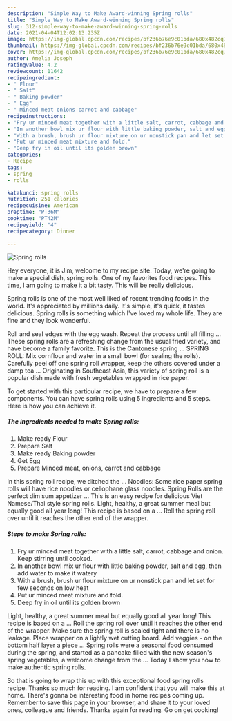 ```yaml
---
description: "Simple Way to Make Award-winning Spring rolls"
title: "Simple Way to Make Award-winning Spring rolls"
slug: 312-simple-way-to-make-award-winning-spring-rolls
date: 2021-04-04T12:02:13.235Z
image: https://img-global.cpcdn.com/recipes/bf236b76e9c01bda/680x482cq70/spring-rolls-recipe-main-photo.jpg
thumbnail: https://img-global.cpcdn.com/recipes/bf236b76e9c01bda/680x482cq70/spring-rolls-recipe-main-photo.jpg
cover: https://img-global.cpcdn.com/recipes/bf236b76e9c01bda/680x482cq70/spring-rolls-recipe-main-photo.jpg
author: Amelia Joseph
ratingvalue: 4.2
reviewcount: 11642
recipeingredient:
- " Flour"
- " Salt"
- " Baking powder"
- " Egg"
- " Minced meat onions carrot and cabbage"
recipeinstructions:
- "Fry ur minced meat together with a little salt, carrot, cabbage and onion. Keep stirring until cooked."
- "In another bowl mix ur flour with little baking powder, salt and egg, then add water to make it watery"
- "With a brush, brush ur flour mixture on ur nonstick pan and let set for few seconds on low heat"
- "Put ur minced meat mixture and fold."
- "Deep fry in oil until its golden brown"
categories:
- Recipe
tags:
- spring
- rolls

katakunci: spring rolls 
nutrition: 251 calories
recipecuisine: American
preptime: "PT36M"
cooktime: "PT42M"
recipeyield: "4"
recipecategory: Dinner

---
```



![Spring rolls](https://img-global.cpcdn.com/recipes/bf236b76e9c01bda/680x482cq70/spring-rolls-recipe-main-photo.jpg)

Hey everyone, it is Jim, welcome to my recipe site. Today, we're going to make a special dish, spring rolls. One of my favorites food recipes. This time, I am going to make it a bit tasty. This will be really delicious.

Spring rolls is one of the most well liked of recent trending foods in the world. It's appreciated by millions daily. It's simple, it's quick, it tastes delicious. Spring rolls is something which I've loved my whole life. They are fine and they look wonderful.

Roll and seal edges with the egg wash. Repeat the process until all filling … These spring rolls are a refreshing change from the usual fried variety, and have become a family favorite. This is the Cantonese spring … SPRING ROLL: Mix cornflour and water in a small bowl (for sealing the rolls). Carefully peel off one spring roll wrapper, keep the others covered under a damp tea … Originating in Southeast Asia, this variety of spring roll is a popular dish made with fresh vegetables wrapped in rice paper.


To get started with this particular recipe, we have to prepare a few components. You can have spring rolls using 5 ingredients and 5 steps. Here is how you can achieve it.

<!--inarticleads1-->

##### The ingredients needed to make Spring rolls:

1. Make ready  Flour
1. Prepare  Salt
1. Make ready  Baking powder
1. Get  Egg
1. Prepare  Minced meat, onions, carrot and cabbage


In this spring roll recipe, we ditched the … Noodles: Some rice paper spring rolls will have rice noodles or cellophane glass noodles. Spring Rolls are the perfect dim sum appetizer … This is an easy recipe for delicious Viet Namese/Thai style spring rolls. Light, healthy, a great summer meal but equally good all year long! This recipe is based on a … Roll the spring roll over until it reaches the other end of the wrapper. 

<!--inarticleads2-->

##### Steps to make Spring rolls:

1. Fry ur minced meat together with a little salt, carrot, cabbage and onion. Keep stirring until cooked.
1. In another bowl mix ur flour with little baking powder, salt and egg, then add water to make it watery
1. With a brush, brush ur flour mixture on ur nonstick pan and let set for few seconds on low heat
1. Put ur minced meat mixture and fold.
1. Deep fry in oil until its golden brown


Light, healthy, a great summer meal but equally good all year long! This recipe is based on a … Roll the spring roll over until it reaches the other end of the wrapper. Make sure the spring roll is sealed tight and there is no leakage. Place wrapper on a lightly wet cutting board. Add veggies - on the bottom half layer a piece … Spring rolls were a seasonal food consumed during the spring, and started as a pancake filled with the new season&#39;s spring vegetables, a welcome change from the … Today I show you how to make authentic spring rolls. 

So that is going to wrap this up with this exceptional food spring rolls recipe. Thanks so much for reading. I am confident that you will make this at home. There's gonna be interesting food in home recipes coming up. Remember to save this page in your browser, and share it to your loved ones, colleague and friends. Thanks again for reading. Go on get cooking!
